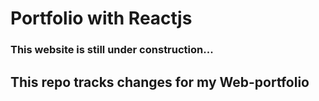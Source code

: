 # Portfolio with Reactjs
### This website is still under construction...
## This repo tracks changes for my Web-portfolio

